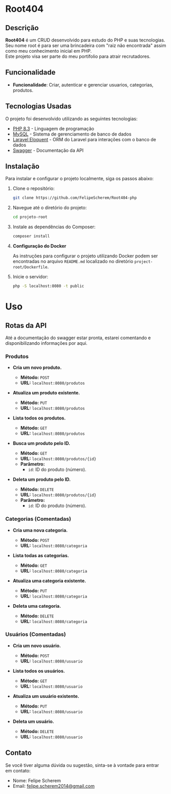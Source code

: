 # Root404

## Descrição

**Root404** é um CRUD desenvolvido para estudo do PHP e suas tecnologias.
Seu nome root é para ser uma brincadeira com "raiz não encontrada" assim como meu conhecimento inicial em PHP.  
Este projeto visa ser parte do meu portifolio para atrair recrutadores.


## Funcionalidade

- **Funcionalidade**: Criar, autenticar e gerenciar usuarios, categorias, produtos.

## Tecnologias Usadas

O projeto foi desenvolvido utilizando as seguintes tecnologias:

- [PHP 8.3](https://www.php.net/) - Linguagem de programação
- [MySQL](https://www.mysql.com/) - Sistema de gerenciamento de banco de dados
- [Laravel Eloquent](https://laravel.com/docs/11.x/eloquent) - ORM do Laravel para interações com o banco de dados
- [Swagger](https://swagger.io/) - Documentação da API

## Instalação

Para instalar e configurar o projeto localmente, siga os passos abaixo:

1. Clone o repositório:
   ```bash
   git clone https://github.com/FelipeScherem/Root404-php
   ```

2. Navegue até o diretório do projeto:
   ```bash
   cd projeto-root
   ```

3. Instale as dependências do Composer:
   ```bash
   composer install
   ```
4. **Configuração do Docker**

   As instruções para configurar o projeto utilizando Docker podem ser encontradas no arquivo `README.md` localizado no diretório `project-root/Dockerfile`.

   

5. Inicie o servidor:
   ```bash
   php -S localhost:8080 -t public
   ```

# Uso

## Rotas da API
Até a documentação do swagger estar pronta, estarei comentando e disponibilizando informações por aqui.

### Produtos

- **Cria um novo produto.**
   - **Método:** `POST`
   - **URL:** `localhost:8080/produtos`

- **Atualiza um produto existente.**
   - **Método:** `PUT`
   - **URL:** `localhost:8080/produtos`

- **Lista todos os produtos.**
   - **Método:** `GET`
   - **URL:** `localhost:8080/produtos`

- **Busca um produto pelo ID.**
   - **Método:** `GET`
   - **URL:** `localhost:8080/produtos/{id}`
   - **Parâmetro:**
      - `id`: ID do produto (número).

- **Deleta um produto pelo ID.**
   - **Método:** `DELETE`
   - **URL:** `localhost:8080/produtos/{id}`
   - **Parâmetro:**
      - `id`: ID do produto (número).

### Categorias (Comentadas)

- **Cria uma nova categoria.**
   - **Método:** `POST`
   - **URL:** `localhost:8080/categoria`

- **Lista todas as categorias.**
   - **Método:** `GET`
   - **URL:** `localhost:8080/categoria`

- **Atualiza uma categoria existente.**
   - **Método:** `PUT`
   - **URL:** `localhost:8080/categoria`

- **Deleta uma categoria.**
   - **Método:** `DELETE`
   - **URL:** `localhost:8080/categoria`

### Usuários (Comentadas)

- **Cria um novo usuário.**
   - **Método:** `POST`
   - **URL:** `localhost:8080/usuario`

- **Lista todos os usuários.**
   - **Método:** `GET`
   - **URL:** `localhost:8080/usuario`

- **Atualiza um usuário existente.**
   - **Método:** `PUT`
   - **URL:** `localhost:8080/usuario`

- **Deleta um usuário.**
   - **Método:** `DELETE`
   - **URL:** `localhost:8080/usuario`


## Contato

Se você tiver alguma dúvida ou sugestão, sinta-se à vontade para entrar em contato:

- Nome: Felipe Scherem
- Email: felipe.scherem2014@gmail.com

